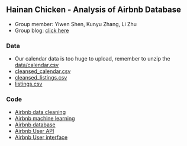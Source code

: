 ## Hainan Chicken - Analysis of Airbnb Database

- Group member: Yiwen Shen, Kunyu Zhang, Li Zhu
- Group blog: [click here](https://hainanchicken.wordpress.com/)

### Data
- Our calendar data is too huge to upload, remember to unzip the [data/calendar.csv](https://github.com/kzhang49/Hainan-Chicken/blob/master/data/calendar.csv.zip)
- [cleansed_calendar.csv](https://github.com/kzhang49/Hainan-Chicken/blob/master/data/cleansed_calendar.csv)
- [cleansed_listings.csv](https://github.com/kzhang49/Hainan-Chicken/blob/master/data/cleansed_listings.csv)
- [listings.csv](https://github.com/kzhang49/Hainan-Chicken/blob/master/data/listings.csv)

### Code
- [Airbnb data cleaning](https://github.com/kzhang49/Hainan-Chicken/blob/master/Airbnb_clean.ipynb)
- [Airbnb machine learning](https://github.com/kzhang49/Hainan-Chicken/blob/master/Airbnb_MachineLearning.ipynb)
- [Airbnb database](https://github.com/kzhang49/Hainan-Chicken/blob/master/Airbnb_database.ipynb)
- [Airbnb User API](https://github.com/kzhang49/Hainan-Chicken/blob/master/airbnb_userapi.py)
- [Airbnb User interface](https://github.com/kzhang49/Hainan-Chicken/blob/master/Airbnb_InteractiveApplication.ipynb)
